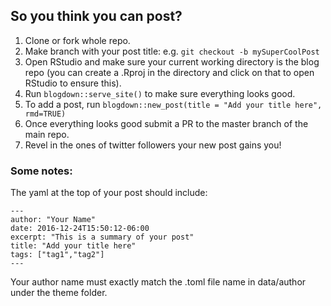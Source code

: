 ## So you think you can post?

1. Clone or fork whole repo. 
2. Make branch with your post title: e.g. `git checkout -b mySuperCoolPost`
3. Open RStudio and make sure your current working directory is the blog repo (you can create a .Rproj in the directory and click on that to open RStudio to ensure this). 
4. Run `blogdown::serve_site()` to make sure everything looks good.
5. To add a post, run `blogdown::new_post(title = "Add your title here", rmd=TRUE)`
6. Once everything looks good submit a PR to the master branch of the main repo. 
7. Revel in the ones of twitter followers your new post gains you!


### Some notes:

The yaml at the top of your post should include:
```
---
author: "Your Name"
date: 2016-12-24T15:50:12-06:00
excerpt: "This is a summary of your post"
title: "Add your title here"
tags: ["tag1","tag2"]
---
```

Your author name must exactly match the .toml file name in data/author under the theme folder.